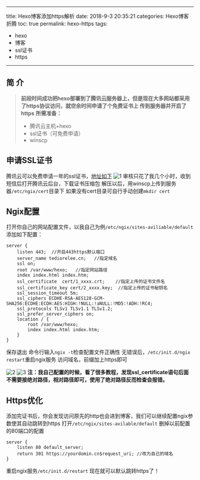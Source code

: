 
---
title: Hexo博客添加https解析
date: 2018-9-3 20:35:21
categories: Hexo博客折腾
toc: true
permalink: hexo-https
tags:  
  - hexo
  - 博客
  - ssl证书
  - https
---
简 介
----

> **前段时间成功把hexo部署到了腾讯云服务器上，但是现在大多网站都采用了https协议访问，就空余时间申请了个免费证书上
> 传到服务器并开启了https**
> **所需准备：**
>  - 腾讯云主机+hexo
>  - ssl证书（可免费申请）
>  - winscp

<!-- more -->

申请SSL证书
------------
腾讯云可以免费申请一年的ssl证书，[地址如下](https://console.cloud.tencent.com/ssl)
![1](https://tedioreleeblog.pek3b.qingstor.com/1.png)
审核只花了我几个小时，收到短信后打开腾讯云后台，下载证书压缩包
解压以后，用winscp上传到服务器`/etc/ngix/cert`目录下
如果没有cert目录可自行手动创建`mkdir cert`


Ngix配置
------------
打开你自己的网站配置文件，以我自己为例`/etc/ngix/sites-aviliable/default`
添加如下配置：

```
server {
    listen 443;  //开启443https默认端口
    server_name tediorelee.cn;   //指定域名
    ssl on;
    root /var/www/hexo;   //指定网站路径
    index index.html index.htm;
    ssl_certificate  cert/1_xxxx.crt;    //指定上传的证书文件名
    ssl_certificate_key cert/2_xxxx.key;  //指定上传的证书秘钥名
    ssl_session_timeout 5m;
    ssl_ciphers ECDHE-RSA-AES128-GCM-SHA256:ECDHE:ECDH:AES:HIGH:!NULL:!aNULL:!MD5:!ADH:!RC4;
    ssl_protocols TLSv1 TLSv1.1 TLSv1.2;
    ssl_prefer_server_ciphers on;
    location / {
        root /var/www/hexo;  
        index index.html index.htm;
    }
}
```
保存退出
命令行输入`ngix -t`检查配置文件正确性
无错误后，`/etc/init.d/ngix restart`重启ngix服务
访问域名，前缀加上https即可

![2](https://tedioreleeblog.pek3b.qingstor.com/2.png)
![3](https://tedioreleeblog.pek3b.qingstor.com/3.png)
**注：我自己配置的时候，看了很多教程，发现ssl_certificate语句后面不需要接绝对路径，相对路径即可，使用了绝对路径反而检查会报错。**

Https优化
------------
添加完证书后，你会发现访问原先的http也会进到博客，我们可以继续配置ngix参数使其自动跳转到https
打开`/etc/ngix/sites-avilable/default`
删掉以前配置的80端口的配置

```
server {
    listen 80 default_server;
    return 301 https://yourdomin.cn$request_uri; //改为自己的域名
}

```
重启ngix服务`/etc/init.d/restart`
现在就可以默认跳转https了！

